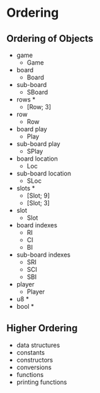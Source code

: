 # Ordering

## Ordering of Objects

* game
  * Game
* board
  * Board
* sub-board
  * SBoard
* rows *
  * [Row; 3]
* row
  * Row
* board play
  * Play
* sub-board play
  * SPlay
* board location
  * Loc
* sub-board location
  * SLoc
* slots *
  * [Slot; 9]
  * [Slot; 3]
* slot
  * Slot
* board indexes
  * RI
  * CI
  * BI
* sub-board indexes
  * SRI
  * SCI
  * SBI
* player
  * Player
* u8 *
* bool *

## Higher Ordering

* data structures
* constants
* constructors
* conversions
* functions
* printing functions
